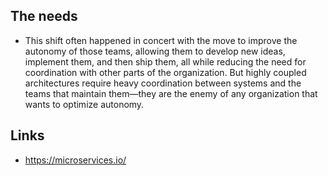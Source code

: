 ## The needs

* This shift often happened in concert with the move to improve the autonomy of those teams, allowing them to develop new ideas, implement them, and then ship them, all while reducing the need for coordination with other parts of the organization.
But highly coupled architectures require heavy coordination between systems and the teams that maintain them—they are the enemy of any organization that wants to optimize autonomy.

## Links

* https://microservices.io/

